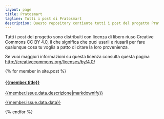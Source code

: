 ```yaml
---
layout: page
title: Pratosmart
tagline: Tutti i post di Pratosmart
description: Questo repository contiente tutti i post del progetto Pratosmart coordinato da Matteo Tempestini da Gennaio 2014 a Marzo 2016.
---
```


Tutti i post del progetto sono distribuiti con licenza di libero riuso Creative Commons CC BY 4.0,
il che significa che puoi usarli e riusarli per fare qualunque cosa tu voglia a patto di citare la loro provenienza.

Se vuoi maggiori informazioni su questa licenza consulta questa pagina
http://creativecommons.org/licenses/by/4.0/

<div class="panel-group">
{% for member in site.post %}
<div class="panel-body">
<a href="/issues/{{ member.number | datapage_url: '.' }}" class="list-group-item">
	<h4 class="list-group-item-heading">{{member.title}}</h4>
	<p class="list-group-item-text">{{member.issue.data.descrizione|markdownify}}</p>
	<p class="list-group-item-text">{{member.issue.data.data}}</p>
</a>
</div>
{% endfor %}
</div>
